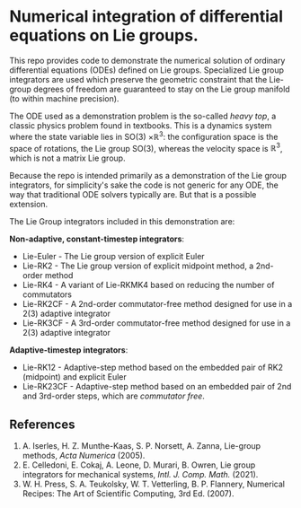 # Numerical integration of differential equations on Lie groups.

This repo provides code to demonstrate the numerical solution of ordinary differential equations (ODEs) defined on Lie groups.  Specialized Lie group integrators are used which preserve the geometric constraint that the Lie-group degrees of freedom are guaranteed to stay on the Lie group manifold (to within machine precision).

The ODE used as a demonstration problem is the so-called *heavy top*, a classic physics problem found in textbooks.  This is a dynamics system where the state variable lies in SO(3) $\times \mathbb{R}^3$: the configuration space is the space of rotations, the Lie group SO(3), whereas the velocity space is $\mathbb{R}^3$, which is not a matrix Lie group.

Because the repo is intended primarily as a demonstration of the Lie group integrators, for simplicity's sake the code is not generic for any ODE, the way that traditional ODE solvers typically are.  But that is a possible extension.

The Lie Group integrators included in this demonstration are:

**Non-adaptive, constant-timestep integrators**:
* Lie-Euler - The Lie group version of explicit Euler
* Lie-RK2 - The Lie group version of explicit midpoint method, a 2nd-order method
* Lie-RK4 - A variant of Lie-RKMK4 based on reducing the number of commutators
* Lie-RK2CF - A 2nd-order commutator-free method designed for use in a 2(3) adaptive integrator
* Lie-RK3CF - A 3rd-order commutator-free method designed for use in a 2(3) adaptive integrator

**Adaptive-timestep integrators**:
- Lie-RK12 - Adaptive-step method based on the embedded pair of RK2 (midpoint) and explicit Euler
- Lie-RK23CF - Adaptive-step method based on an embedded pair of 2nd and 3rd-order steps, which are *commutator free*.


## References
1. A. Iserles, H. Z. Munthe-Kaas, S. P. Norsett, A. Zanna, Lie-group methods, *Acta Numerica* (2005).
2. E. Celledoni, E. Cokaj, A. Leone, D. Murari, B. Owren, Lie group integrators for mechanical systems, *Intl. J. Comp. Math.* (2021).
3. W. H. Press, S. A. Teukolsky, W. T. Vetterling, B. P. Flannery, Numerical Recipes: The Art of Scientific Computing, 3rd Ed. (2007).
